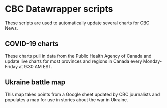 # CBC Datawrapper scripts

These scripts are used to automatically update several charts for CBC News.

## COVID-19 charts
These charts pull in data from the Public Health Agency of Canada and update live charts for most provinces and regions in Canada every Monday-Friday at 9:30 AM EST.

## Ukraine battle map
This map takes points from a Google sheet updated by CBC journalists and populates a map for use in stories about the war in Ukraine.